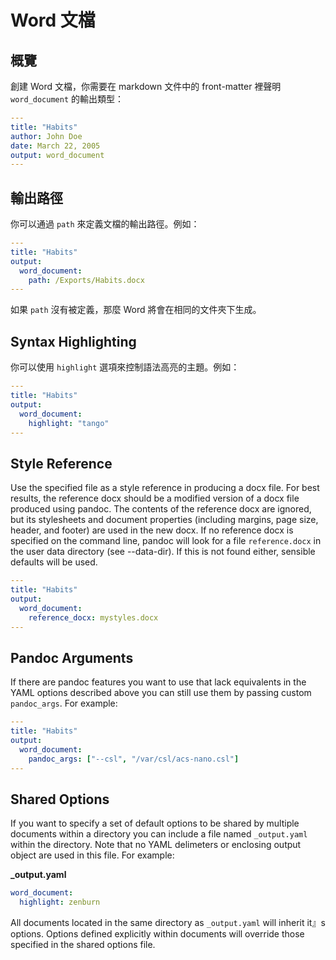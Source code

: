 # Word 文檔

## 概覽

創建 Word 文檔，你需要在 markdown 文件中的 front-matter 裡聲明 `word_document` 的輸出類型：

```yaml
---
title: "Habits"
author: John Doe
date: March 22, 2005
output: word_document
---

```

## 輸出路徑

你可以通過 `path` 來定義文檔的輸出路徑。例如：

```yaml
---
title: "Habits"
output:
  word_document:
    path: /Exports/Habits.docx
---

```

如果 `path` 沒有被定義，那麼 Word 將會在相同的文件夾下生成。

## Syntax Highlighting

你可以使用 `highlight` 選項來控制語法高亮的主題。例如：

```yaml
---
title: "Habits"
output:
  word_document:
    highlight: "tango"
---

```

## Style Reference

Use the specified file as a style reference in producing a docx file. For best results, the reference docx should be a modified version of a docx file produced using pandoc. The contents of the reference docx are ignored, but its stylesheets and document properties (including margins, page size, header, and footer) are used in the new docx. If no reference docx is specified on the command line, pandoc will look for a file `reference.docx` in the user data directory (see --data-dir). If this is not found either, sensible defaults will be used.

```yaml
---
title: "Habits"
output:
  word_document:
    reference_docx: mystyles.docx
---

```

## Pandoc Arguments

If there are pandoc features you want to use that lack equivalents in the YAML options described above you can still use them by passing custom `pandoc_args`. For example:

```yaml
---
title: "Habits"
output:
  word_document:
    pandoc_args: ["--csl", "/var/csl/acs-nano.csl"]
---

```

## Shared Options

If you want to specify a set of default options to be shared by multiple documents within a directory you can include a file named `_output.yaml` within the directory. Note that no YAML delimeters or enclosing output object are used in this file. For example:

**\_output.yaml**

```yaml
word_document:
  highlight: zenburn
```

All documents located in the same directory as `_output.yaml` will inherit it』s options. Options defined explicitly within documents will override those specified in the shared options file.
